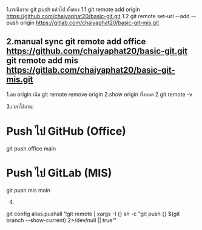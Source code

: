 1.กรณีอาจะ git push แล้วไป ทั้งสอง
1.1  git remote add origin https://github.com/chaiyaphat20/basic-git.git
1.2  git remote set-url --add --push origin https://gitlab.com/chaiyaphat20/basic-git-mis.git


2.manual sync
  git remote add office https://github.com/chaiyaphat20/basic-git.git
  git remote add mis https://gitlab.com/chaiyaphat20/basic-git-mis.git
---
1.ลบ origin เดิม
 git remote remove  origin
2.show origin ทั้งหมด 2
 git remote -v  

3.เวลาใช้งาน:
  # Push ไป GitHub (Office)
  git push office main

  # Push ไป GitLab (MIS)  
  git push mis main

4.
 git config alias.pushall '!git remote | xargs -I {} sh -c "git push {} $(git branch --show-current) 2>/dev/null || true"'
